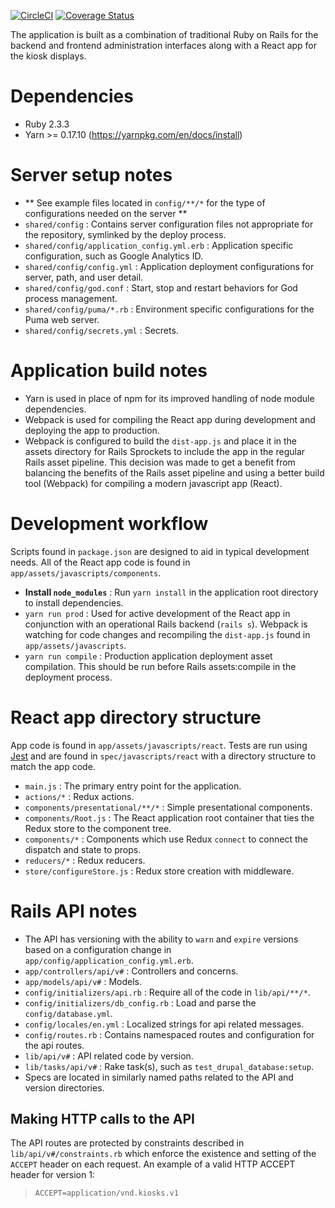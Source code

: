 [![CircleCI](https://circleci.com/gh/osulp/kiosks.svg?style=svg)](https://circleci.com/gh/osulp/kiosks)
[![Coverage Status](https://coveralls.io/repos/github/osulp/kiosks/badge.svg?branch=master)](https://coveralls.io/github/osulp/kiosks?branch=master)

The application is built as a combination of traditional Ruby on Rails for the backend and frontend administration interfaces along with a React app for the kiosk displays.

# Dependencies
- Ruby 2.3.3
- Yarn >= 0.17.10 (https://yarnpkg.com/en/docs/install)

# Server setup notes
- ** See example files located in `config/**/*` for the type of configurations needed on the server **
- `shared/config` : Contains server configuration files not appropriate for the repository, symlinked by the deploy process.
- `shared/config/application_config.yml.erb` : Application specific configuration, such as Google Analytics ID.
- `shared/config/config.yml` : Application deployment configurations for server, path, and user detail.
- `shared/config/god.conf` : Start, stop and restart behaviors for God process management.
- `shared/config/puma/*.rb` : Environment specific configurations for the Puma web server.
- `shared/config/secrets.yml` : Secrets.

# Application build notes
- Yarn is used in place of npm for its improved handling of node module dependencies. 
- Webpack is used for compiling the React app during development and deploying the app to production. 
- Webpack is configured to build the `dist-app.js` and place it in the assets directory for Rails Sprockets to include the app in the regular Rails asset pipeline. This decision was made to get a benefit from balancing the benefits of the Rails asset pipeline and using a better build tool (Webpack) for compiling a modern javascript app (React).

# Development workflow
Scripts found in `package.json` are designed to aid in typical development needs. All of the React app code is found in `app/assets/javascripts/components`. 
- **Install `node_modules`** : Run `yarn install` in the application root directory to install dependencies.
- `yarn run prod` : Used for active development of the React app in conjunction with an operational Rails backend (`rails s`). Webpack is watching for code changes and recompiling the `dist-app.js` found in `app/assets/javascripts`.
- `yarn run compile` : Production application deployment asset compilation. This should be run before Rails assets:compile in the deployment process.

# React app directory structure
App code is found in `app/assets/javascripts/react`.
Tests are run using [Jest](https://facebook.github.io/jest/) and are found in `spec/javascripts/react` with a directory
structure to match the app code.

- `main.js` : The primary entry point for the application.
- `actions/*` : Redux actions.
- `components/presentational/**/*` : Simple presentational components.
- `components/Root.js` : The React application root container that ties the Redux store to the component tree.
- `components/*` : Components which use Redux `connect` to connect the dispatch and state to props.
- `reducers/*` : Redux reducers.
- `store/configureStore.js` : Redux store creation with middleware.

# Rails API notes
- The API has versioning with the ability to `warn` and `expire` versions based on a configuration change in `app/config/application_config.yml.erb`.
- `app/controllers/api/v#` : Controllers and concerns.
- `app/models/api/v#` : Models.
- `config/initializers/api.rb` : Require all of the code in `lib/api/**/*`.
- `config/initializers/db_config.rb` : Load and parse the `config/database.yml`.
- `config/locales/en.yml` : Localized strings for api related messages.
- `config/routes.rb` : Contains namespaced routes and configuration for the api routes.
- `lib/api/v#` : API related code by version.
- `lib/tasks/api/v#` : Rake task(s), such as `test_drupal_database:setup`.
- Specs are located in similarly named paths related to the API and version directories.

## Making HTTP calls to the API
The API routes are protected by constraints described in `lib/api/v#/constraints.rb` which enforce the existence and setting
of the `ACCEPT` header on each request. An example of a valid HTTP ACCEPT header for version 1:
> `ACCEPT=application/vnd.kiosks.v1`
